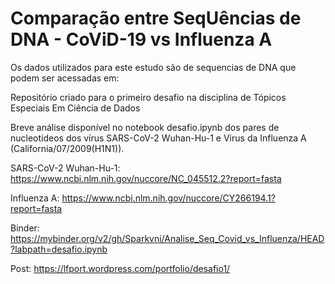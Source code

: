 # Comparação entre SeqUências de DNA - CoViD-19 vs Influenza A

Os dados utilizados para este estudo são de sequencias de DNA que podem ser acessadas em:

Repositório criado para o primeiro desafio na disciplina de Tópicos Especiais Em Ciência de Dados

Breve análise disponível no notebook desafio.ipynb dos pares de nucleotideos dos vírus SARS-CoV-2 Wuhan-Hu-1 e Virus da Influenza A (California/07/2009(H1N1)).


SARS-CoV-2 Wuhan-Hu-1: https://www.ncbi.nlm.nih.gov/nuccore/NC_045512.2?report=fasta

Influenza A: https://www.ncbi.nlm.nih.gov/nuccore/CY266194.1?report=fasta

Binder: https://mybinder.org/v2/gh/Sparkvni/Analise_Seq_Covid_vs_Influenza/HEAD?labpath=desafio.ipynb

Post: https://lfport.wordpress.com/portfolio/desafio1/
